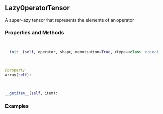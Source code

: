 ## <a id="McUtils.Zachary.LazyTensors.LazyOperatorTensor">LazyOperatorTensor</a>
A super-lazy tensor that represents the elements of an operator

### Properties and Methods
<a id="McUtils.Zachary.LazyTensors.LazyOperatorTensor.__init__" class="docs-object-method">&nbsp;</a>
```python
__init__(self, operator, shape, memoization=True, dtype=<class 'object'>, fill=None): 
```

<a id="McUtils.Zachary.LazyTensors.LazyOperatorTensor.array" class="docs-object-method">&nbsp;</a>
```python
@property
array(self): 
```

<a id="McUtils.Zachary.LazyTensors.LazyOperatorTensor.__getitem__" class="docs-object-method">&nbsp;</a>
```python
__getitem__(self, item): 
```

### Examples



